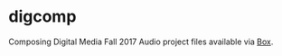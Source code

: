 # digcomp
Composing Digital Media Fall 2017
Audio project files available via [Box](https://app.box.com/s/sznuprrv2jfqpl5j2rhh32wd12vipn1m).
